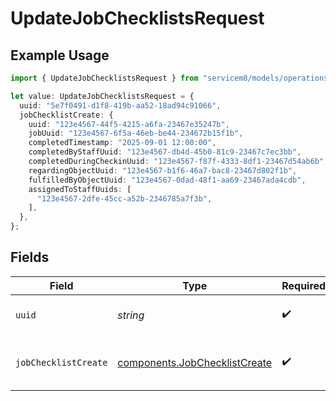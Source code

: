 # UpdateJobChecklistsRequest

## Example Usage

```typescript
import { UpdateJobChecklistsRequest } from "servicem8/models/operations";

let value: UpdateJobChecklistsRequest = {
  uuid: "5e7f0491-d1f8-419b-aa52-18ad94c91066",
  jobChecklistCreate: {
    uuid: "123e4567-44f5-4215-a6fa-23467e35247b",
    jobUuid: "123e4567-6f5a-46eb-be44-234672b15f1b",
    completedTimestamp: "2025-09-01 12:00:00",
    completedByStaffUuid: "123e4567-db4d-45b0-81c9-23467c7ec3bb",
    completedDuringCheckinUuid: "123e4567-f87f-4333-8df1-23467d54ab6b",
    regardingObjectUuid: "123e4567-b1f6-46a7-bac8-23467d802f1b",
    fulfilledByObjectUuid: "123e4567-0dad-48f1-aa69-23467ada4cdb",
    assignedToStaffUuids: [
      "123e4567-2dfe-45cc-a52b-2346785a7f3b",
    ],
  },
};
```

## Fields

| Field                                                                          | Type                                                                           | Required                                                                       | Description                                                                    |
| ------------------------------------------------------------------------------ | ------------------------------------------------------------------------------ | ------------------------------------------------------------------------------ | ------------------------------------------------------------------------------ |
| `uuid`                                                                         | *string*                                                                       | :heavy_check_mark:                                                             | UUID of the Job Checklist                                                      |
| `jobChecklistCreate`                                                           | [components.JobChecklistCreate](../../models/components/jobchecklistcreate.md) | :heavy_check_mark:                                                             | Job Checklist fields to update                                                 |